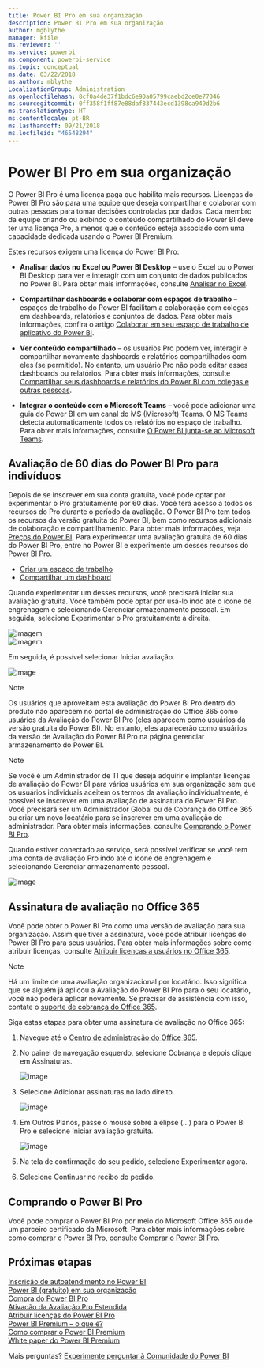 ```yaml
---
title: Power BI Pro em sua organização
description: Power BI Pro em sua organização
author: mgblythe
manager: kfile
ms.reviewer: ''
ms.service: powerbi
ms.component: powerbi-service
ms.topic: conceptual
ms.date: 03/22/2018
ms.author: mblythe
LocalizationGroup: Administration
ms.openlocfilehash: 8cf0a4de37f1bdc6e90a05799caebd2ce0e77046
ms.sourcegitcommit: 0ff358f1ff87e88daf837443ecd1398ca949d2b6
ms.translationtype: HT
ms.contentlocale: pt-BR
ms.lasthandoff: 09/21/2018
ms.locfileid: "46548294"
---
```

# <a name="power-bi-pro-in-your-organization"></a>Power BI Pro em sua organização

O Power BI Pro é uma licença paga que habilita mais recursos. Licenças do Power BI Pro são para uma equipe que deseja compartilhar e colaborar com outras pessoas para tomar decisões controladas por dados.  Cada membro da equipe criando ou exibindo o conteúdo compartilhado do Power BI deve ter uma licença Pro, a menos que o conteúdo esteja associado com uma capacidade dedicada usando o Power BI Premium.

Estes recursos exigem uma licença do Power BI Pro:

* **Analisar dados no Excel ou Power BI Desktop** – use o Excel ou o Power BI Desktop para ver e interagir com um conjunto de dados publicados no Power BI. Para obter mais informações, consulte [Analisar no Excel](service-analyze-in-excel.md).

* **Compartilhar dashboards e colaborar com espaços de trabalho** – espaços de trabalho do Power BI facilitam a colaboração com colegas em dashboards, relatórios e conjuntos de dados. Para obter mais informações, confira o artigo [Colaborar em seu espaço de trabalho de aplicativo do Power BI](service-collaborate-power-bi-workspace.md).

* **Ver conteúdo compartilhado** – os usuários Pro podem ver, interagir e compartilhar novamente dashboards e relatórios compartilhados com eles (se permitido). No entanto, um usuário Pro não pode editar esses dashboards ou relatórios. Para obter mais informações, consulte [Compartilhar seus dashboards e relatórios do Power BI com colegas e outras pessoas](service-share-dashboards.md).

* **Integrar o conteúdo com o Microsoft Teams** – você pode adicionar uma guia do Power BI em um canal do MS (Microsoft) Teams. O MS Teams detecta automaticamente todos os relatórios no espaço de trabalho. Para obter mais informações, consulte [O Power BI junta-se ao Microsoft Teams](https://powerbi.microsoft.com/en-us/blog/power-bi-teams-up-with-microsoft-teams/). 

## <a name="power-bi-pro-60-day-trial-for-individuals"></a>Avaliação de 60 dias do Power BI Pro para indivíduos

Depois de se inscrever em sua conta gratuita, você pode optar por experimentar o Pro gratuitamente por 60 dias. Você terá acesso a todos os recursos do Pro durante o período da avaliação. O Power BI Pro tem todos os recursos da versão gratuita do Power BI, bem como recursos adicionais de colaboração e compartilhamento. Para obter mais informações, veja [Preços do Power BI](https://powerbi.microsoft.com/en-us/pricing/). Para experimentar uma avaliação gratuita de 60 dias do Power BI Pro, entre no Power BI e experimente um desses recursos do Power BI Pro.

* [Criar um espaço de trabalho](consumer/end-user-create-apps.md)
* [Compartilhar um dashboard](service-share-dashboards.md)

Quando experimentar um desses recursos, você precisará iniciar sua avaliação gratuita. Você também pode optar por usá-lo indo até o ícone de engrenagem e selecionando Gerenciar armazenamento pessoal. Em seguida, selecione Experimentar o Pro gratuitamente à direita.

   ![imagem](media/service-power-bi-pro-in-your-organization/service-power-bi-pro-in-your-organization-01.png)
   </br>
   ![imagem](media/service-power-bi-pro-in-your-organization/service-power-bi-pro-in-your-organization-02.png)

Em seguida, é possível selecionar Iniciar avaliação.

   ![image](media/service-power-bi-pro-in-your-organization/service-power-bi-pro-in-your-organization-03.png)

> [!NOTE]
> Os usuários que aproveitam esta avaliação do Power BI Pro dentro do produto não aparecem no portal de administração do Office 365 como usuários da Avaliação do Power BI Pro (eles aparecem como usuários da versão gratuita do Power BI). No entanto, eles aparecerão como usuários da versão de Avaliação do Power BI Pro na página gerenciar armazenamento do Power BI.
>

> [!NOTE]
> Se você é um Administrador de TI que deseja adquirir e implantar licenças de avaliação do Power BI para vários usuários em sua organização sem que os usuários individuais aceitem os termos da avaliação individualmente, é possível se inscrever em uma avaliação de assinatura do Power BI Pro. Você precisará ser um Administrador Global ou de Cobrança do Office 365 ou criar um novo locatário para se inscrever em uma avaliação de administrador. Para obter mais informações, consulte [Comprando o Power BI Pro](service-admin-purchasing-power-bi-pro.md).
>

Quando estiver conectado ao serviço, será possível verificar se você tem uma conta de avaliação Pro indo até o ícone de engrenagem e selecionando Gerenciar armazenamento pessoal.

   ![image](media/service-power-bi-pro-in-your-organization/service-power-bi-pro-in-your-organization-04.png)

## <a name="subscription-trial-in-office-365"></a>Assinatura de avaliação no Office 365

Você pode obter o Power BI Pro como uma versão de avaliação para sua organização. Assim que tiver a assinatura, você pode atribuir licenças do Power BI Pro para seus usuários. Para obter mais informações sobre como atribuir licenças, consulte [Atribuir licenças a usuários no Office 365](https://support.office.com/en-us/article/assign-licenses-to-users-in-office-365-for-business-997596b5-4173-4627-b915-36abac6786dc?ui=en-US&rs=en-US&ad=US).

> [!NOTE]
> Há um limite de uma avaliação organizacional por locatário. Isso significa que se alguém já aplicou a Avaliação do Power BI Pro para o seu locatário, você não poderá aplicar novamente. Se precisar de assistência com isso, contate o [suporte de cobrança do Office 365](https://support.office.microsoft.com/en-us/article/contact-support-for-business-products-admin-help-32a17ca7-6fa0-4870-8a8d-e25ba4ccfd4b?CorrelationId=552bbf37-214f-4202-80cb-b94240dcd671&ui=en-US&rs=en-US&ad=US).
>

Siga estas etapas para obter uma assinatura de avaliação no Office 365:

1. Navegue até o [Centro de administração do Office 365](https://portal.office.com/adminportal/home#/homepage).
2. No painel de navegação esquerdo, selecione Cobrança e depois clique em Assinaturas.

   ![image](media/service-power-bi-pro-in-your-organization/service-power-bi-pro-in-your-organization-05.png)

3. Selecione Adicionar assinaturas no lado direito.

   ![image](media/service-power-bi-pro-in-your-organization/service-power-bi-pro-in-your-organization-06.png)

4. Em Outros Planos, passe o mouse sobre a elipse (...) para o Power BI Pro e selecione Iniciar avaliação gratuita.

   ![image](media/service-power-bi-pro-in-your-organization/service-power-bi-pro-in-your-organization-07.png) 

5. Na tela de confirmação do seu pedido, selecione Experimentar agora.
6. Selecione Continuar no recibo do pedido.

## <a name="purchasing-power-bi-pro"></a>Comprando o Power BI Pro

Você pode comprar o Power BI Pro por meio do Microsoft Office 365 ou de um parceiro certificado da Microsoft. Para obter mais informações sobre como comprar o Power BI Pro, consulte [Comprar o Power BI Pro](service-admin-purchasing-power-bi-pro.md).

## <a name="next-steps"></a>Próximas etapas
[Inscrição de autoatendimento no Power BI](service-admin-signing-up-for-power-bi-with-a-new-office-365-trial.md)
<br/>
[Power BI (gratuito) em sua organização](service-admin-service-free-in-your-organization.md)
<br/>
[Compra do Power BI Pro](service-admin-purchasing-power-bi-pro.md)
<br/>
[Ativação da Avaliação Pro Estendida](service-extended-pro-trial.md)
<br/>
[Atribuir licenças do Power BI Pro](service-admin-assigning-power-bi-pro-licenses.md)
<br/>
[Power BI Premium – o que é?](service-admin-premium-manage.md)
<br/>
[Como comprar o Power BI Premium](service-admin-premium-purchase.md)
<br/>
[White paper do Power BI Premium](https://aka.ms/pbipremiumwhitepaper)

Mais perguntas? [Experimente perguntar à Comunidade do Power BI](https://community.powerbi.com/)